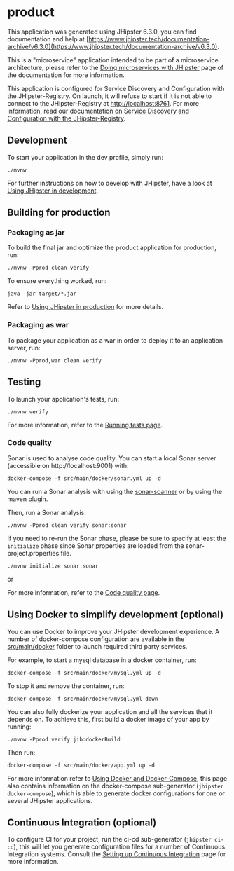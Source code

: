 # product

This application was generated using JHipster 6.3.0, you can find documentation and help at [https://www.jhipster.tech/documentation-archive/v6.3.0](https://www.jhipster.tech/documentation-archive/v6.3.0).

This is a "microservice" application intended to be part of a microservice architecture, please refer to the [Doing microservices with JHipster][] page of the documentation for more information.

This application is configured for Service Discovery and Configuration with the JHipster-Registry. On launch, it will refuse to start if it is not able to connect to the JHipster-Registry at [http://localhost:8761](http://localhost:8761). For more information, read our documentation on [Service Discovery and Configuration with the JHipster-Registry][].

## Development

To start your application in the dev profile, simply run:

    ./mvnw

For further instructions on how to develop with JHipster, have a look at [Using JHipster in development][].

## Building for production

### Packaging as jar

To build the final jar and optimize the product application for production, run:

    ./mvnw -Pprod clean verify

To ensure everything worked, run:

    java -jar target/*.jar

Refer to [Using JHipster in production][] for more details.

### Packaging as war

To package your application as a war in order to deploy it to an application server, run:

    ./mvnw -Pprod,war clean verify

## Testing

To launch your application's tests, run:

    ./mvnw verify

For more information, refer to the [Running tests page][].

### Code quality

Sonar is used to analyse code quality. You can start a local Sonar server (accessible on http://localhost:9001) with:

```
docker-compose -f src/main/docker/sonar.yml up -d
```

You can run a Sonar analysis with using the [sonar-scanner](https://docs.sonarqube.org/display/SCAN/Analyzing+with+SonarQube+Scanner) or by using the maven plugin.

Then, run a Sonar analysis:

```
./mvnw -Pprod clean verify sonar:sonar
```

If you need to re-run the Sonar phase, please be sure to specify at least the `initialize` phase since Sonar properties are loaded from the sonar-project.properties file.

```
./mvnw initialize sonar:sonar
```

or

For more information, refer to the [Code quality page][].

## Using Docker to simplify development (optional)

You can use Docker to improve your JHipster development experience. A number of docker-compose configuration are available in the [src/main/docker](src/main/docker) folder to launch required third party services.

For example, to start a mysql database in a docker container, run:

    docker-compose -f src/main/docker/mysql.yml up -d

To stop it and remove the container, run:

    docker-compose -f src/main/docker/mysql.yml down

You can also fully dockerize your application and all the services that it depends on.
To achieve this, first build a docker image of your app by running:

    ./mvnw -Pprod verify jib:dockerBuild

Then run:

    docker-compose -f src/main/docker/app.yml up -d

For more information refer to [Using Docker and Docker-Compose][], this page also contains information on the docker-compose sub-generator (`jhipster docker-compose`), which is able to generate docker configurations for one or several JHipster applications.

## Continuous Integration (optional)

To configure CI for your project, run the ci-cd sub-generator (`jhipster ci-cd`), this will let you generate configuration files for a number of Continuous Integration systems. Consult the [Setting up Continuous Integration][] page for more information.

[jhipster homepage and latest documentation]: https://www.jhipster.tech
[jhipster 6.3.0 archive]: https://www.jhipster.tech/documentation-archive/v6.3.0
[doing microservices with jhipster]: https://www.jhipster.tech/documentation-archive/v6.3.0/microservices-architecture/
[using jhipster in development]: https://www.jhipster.tech/documentation-archive/v6.3.0/development/
[service discovery and configuration with the jhipster-registry]: https://www.jhipster.tech/documentation-archive/v6.3.0/microservices-architecture/#jhipster-registry
[using docker and docker-compose]: https://www.jhipster.tech/documentation-archive/v6.3.0/docker-compose
[using jhipster in production]: https://www.jhipster.tech/documentation-archive/v6.3.0/production/
[running tests page]: https://www.jhipster.tech/documentation-archive/v6.3.0/running-tests/
[code quality page]: https://www.jhipster.tech/documentation-archive/v6.3.0/code-quality/
[setting up continuous integration]: https://www.jhipster.tech/documentation-archive/v6.3.0/setting-up-ci/

